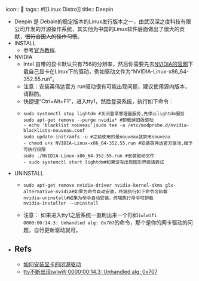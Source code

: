 icon:: 🐧
tags:: #[[Linux Distro]]
title:: Deepin
- Deepin 是 Debain的稳定版本的Linux发行版本之一，由武汉深之度科技有限公司开发的开源操作系统，其实他为中国的Linux软件层面做出了很大的贡献，~~很符合国人的操作习惯~~。
- INSTALL
  - 参考[官方教程](https://bbs.deepin.org/forum.php?mod=viewthread&tid=135870).
- NVIDIA
  - Intel 自带的显卡默认只有756的分辨率，然后你需要先去[NVIDIA的官网](https://www.nvidia.cn/geforce/)下载自己显卡在Linux下的驱动，例如驱动文件为“NVIDIA-Linux-x86_64-352.55.run”。
  - 注意：安装英伟达官方.run驱动很有可能出现问题，建议使用源内版本，请斟酌。
  - 快捷键“Ctrl+Alt+F1”，进入tty1，然后登录系统，执行如下命令：
  - ```shell
    sudo systemctl stop lightdm #关闭登录管理器服务,先停止lightdm服务
    sudo apt-get remove --purge nvidia* #卸载掉旧版驱动
    - echo 'blacklist nouveau'|sudo tee -a /etc/modprobe.d/nvidia-blacklists-nouveau.conf
    sudo update-initramfs -u #之前使用的是nouveau就禁用nouveau
    - chmod u+x NVIDIA-Linux-x86_64-352.55.run #安装英伟达官方驱动,赋予可执行权限
    sudo ./NVIDIA-Linux-x86_64-352.55.run #安装驱动文件
    - sudo systemctl start lightdm#如果没有出现图形界面请尝试
    ```
- UNINSTALL
  - ```shell
    sudo apt-get remove nvidia-driver nvidia-kernel-dkms glx-alternative-nvidia#如果为命令自动安装，终端执行如下命令可卸载
    nvidia-uninstall#如果为命令自动安装，终端执行命令可卸载
    nvidia-installer --uninstall
    ```
  - 注意： 如果进入tty1之后系统一直刷出来一个形如`iwlwifi 0000:00:14.3: Unhandled alg: 0x707`的命令，那个是你的网卡驱动的问题，自行更新驱动就可。
- ## Refs
  - [如何安装显卡的闭源驱动](https://www.deepin.org/docs/deepintoeveryone/%E7%A1%AC%E4%BB%B6%E4%B8%8E%E9%A9%B1%E5%8A%A8/%E5%A6%82%E4%BD%95%E5%AE%89%E8%A3%85%E6%98%BE%E5%8D%A1%E7%9A%84%E9%97%AD%E6%BA%90%E9%A9%B1%E5%8A%A8/)
  - [tty不断出现iwlwifi 0000:00:14.3: Unhandled alg: 0x707](https://bbs.deepin.org/forum.php?mod=viewthread&tid=180531)